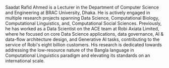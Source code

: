 Saadat Rafid Ahmed is a Lecturer in the Department of Computer Science and Engineering at BRAC University, Dhaka. He is actively engaged in multiple research projects spanning Data Science, Computational Biology, Computational Linguistics,  and, Computational Social Sciences. Previously, he has worked as a Data Scientist on the ACE team at Robi Axiata Limited, where he focused on core Data Science applications, data governance, AI & data-flow architecture design, and Generative AI tasks, contributing to the service of Robi's eight billion customers. His research is dedicated towards addressing the low-resource nature of the Bangla language in Computational Linguistics paradigm and elevating its standards on an international scale.


<!-- Write your biography here. Tell the world about yourself. Link to your favorite [subreddit](http://reddit.com). You can put a picture in, too. The code is already in, just name your picture `prof_pic.png` and put it in the `img/` folder.

Put your address / P.O. box / other info right below your picture. You can also disable any these elements by editing `profile` property of the YAML header of your `_pages/about.md`. Edit `_bibliography/papers.bib` and Jekyll will render your [publications page](/al-folio/publications/) automatically.

Link to your social media connections, too. This theme is set up to use [Font Awesome icons](https://fontawesome.com/) and [Academicons](https://jpswalsh.github.io/academicons/), like the ones below. Add your Facebook, Twitter, LinkedIn, Google Scholar, or just disable all of them. -->
